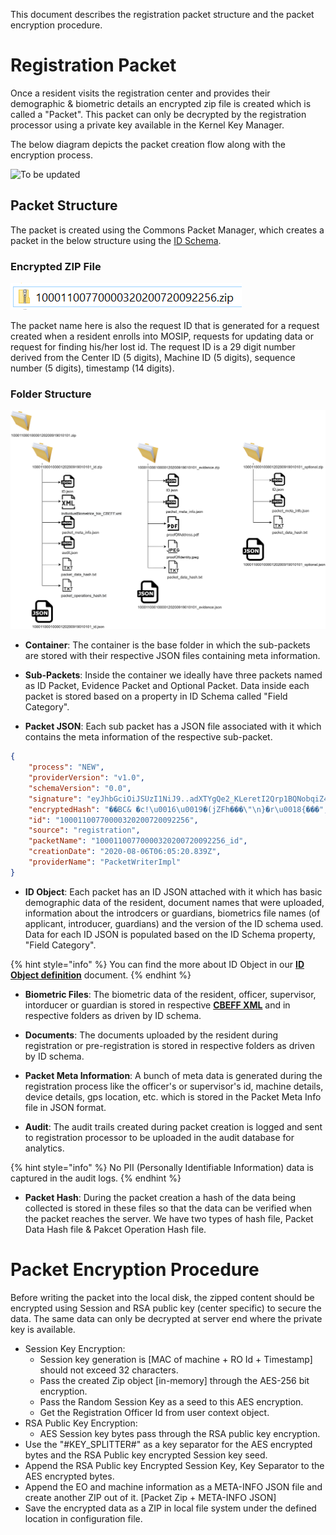 This document describes the registration packet structure and the packet encryption procedure.
 
# Registration Packet
Once a resident visits the registration center and provides their demographic & biometric details an encrypted zip file is created which is called a "Packet". This packet can only be decrypted by the registration processor using a private key available in the Kernel Key Manager.
 
The below diagram depicts the packet creation flow along with the encryption process.

![To be updated](_images/registration/packet-creation-flow.png)

## Packet Structure
The packet is created using the Commons Packet Manager, which creates a packet in the below structure using the [ID Schema](MOSIP-ID-Object-Definition.md).

### Encrypted ZIP File

![](_images/registration/packet_zip_format.png)

The packet name here is also the request ID that is generated for a request created when a resident enrolls into MOSIP, requests for updating data or request for finding his/her lost id. The request ID is a 29 digit number derived from the Center ID (5 digits), Machine ID (5 digits), sequence number (5 digits), timestamp (14 digits).

### Folder Structure

![](_images/registration/mosip_packet_structure.png)

* **Container**: The container is the base folder in which the sub-packets are stored with their respective JSON files containing meta information.

* **Sub-Packets**: Inside the container we ideally have three packets named as ID Packet, Evidence Packet and Optional Packet. Data inside each packet is stored based on a property in ID Schema called "Field Category".

* **Packet JSON**: Each sub packet has a JSON file associated with it which contains the meta information of the respective sub-packet.

```JSON
{
	"process": "NEW",
	"providerVersion": "v1.0",
	"schemaVersion": "0.0",
	"signature": "eyJhbGciOiJSUzI1NiJ9..adXTYgQe2_KLeretI2Qrp1BQNobqiZ4RpcMonxGdb6ZVL5eXX5-a2pVaspk69ujZ7W7z9wPTd54ogy8Mne6hTJeQ4f3OQiJ-MZwbf0mNr1PgeL14a7wHgzHOdR23gFZv6oEVL3IGGTA52SCIXAFJgrp7F4FRZ3nNcHCiP5FJtRMwKG9iGFiqHNii0ZGKOongWwibJihd5-xMW1VWWnxV-eDwVRE2S2W-KOrgOl5oiX5a0Uk4XeEMQ27l20Xvv60YiThUogKLZtwWTp3y2CxYF7X5qrZudjdewS0WVil4ePoTzqCZEi29BptlfJGCF1xaJywFS0nQxdOCnMsrM9SSsg",
	"encryptedHash": "��BC& �c!\u0016\u0019�(jZFh���\"\n}�r\u0018{���",
	"id": "10001100770000320200720092256",
	"source": "registration",
	"packetName": "10001100770000320200720092256_id",
	"creationDate": "2020-08-06T06:05:20.839Z",
	"providerName": "PacketWriterImpl"
}
```

* **ID Object**: Each packet has an ID JSON attached with it which has basic demographic data of the resident, document names that were uploaded, information about the introdcers or guardians, biometrics file names (of applicant, introducer, guardians) and the version of the ID schema used. Data for each ID JSON is populated based on the ID Schema property, "Field Category". 

{% hint style="info" %}
You can find the more about ID Object in our [**ID Object definition**](MOSIP-ID-Object-Definition.md) document.
{% endhint %}

* **Biometric Files**: The biometric data of the resident, officer, supervisor, intorducer or guardian is stored in respective [**CBEFF XML**](CBEFF-XML.md) and in respective folders as driven by ID schema.

* **Documents**: The documents uploaded by the resident during registration or pre-registration is stored in respective folders as driven by ID schema.

* **Packet Meta Information**: A bunch of meta data is generated during the registration process like the officer's or supervisor's id, machine details, device details, gps location, etc. which is stored in the Packet Meta Info file in JSON format.

* **Audit**: The audit trails created during packet creation is logged and sent to registration processor to be uploaded in the audit database for analytics. 

{% hint style="info" %}
No PII (Personally Identifiable Information) data is captured in the audit logs.
{% endhint %}

* **Packet Hash**: During the packet creation a hash of the data being collected is stored in these files so that the data can be verified when the packet reaches the server. We have two types of hash file, Packet Data Hash file & Pakcet Operation Hash file.

# Packet Encryption Procedure
Before writing the packet into the local disk, the zipped content should be encrypted using Session and RSA public key (center specific) to secure the data. The same data can only be decrypted at server end where the private key is available. 
    
-   Session Key Encryption:
    -   Session key generation is \[MAC of machine + RO Id + Timestamp\] should not exceed 32 characters.
    -   Pass the created Zip object \[in-memory\] through the AES-256 bit encryption.
    -   Pass the Random Session Key as a seed to this AES encryption.
    -   Get the Registration Officer Id from user context object. 
-   RSA Public Key Encryption:
    -   AES Session key bytes pass through the RSA public key encryption.
-   Use the "\#KEY\_SPLITTER\#" as a key separator for the AES encrypted bytes and the RSA Public key encrypted Session key seed.
-   Append the RSA Public key Encrypted Session Key, Key Separator to the AES encrypted bytes.
-   Append the EO and machine information as a META-INFO JSON file and create another ZIP out of it. \[Packet Zip + META-INFO JSON\]
-   Save the encrypted data as a ZIP in local file system under the defined location in configuration file.
